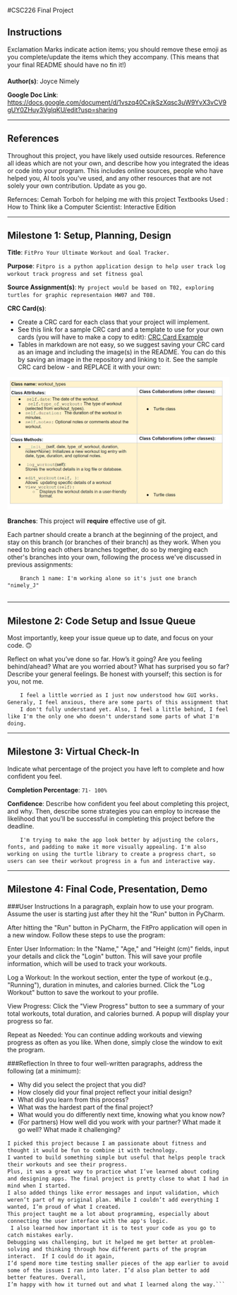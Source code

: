 #CSC226 Final Project

## Instructions

Exclamation Marks indicate action items; you should remove these emoji as you complete/update the items which 
  they accompany. (This means that your final README should have no ❗️in it!)

️**Author(s)**: Joyce Nimely

**Google Doc Link**: https://docs.google.com/document/d/1vszq40CxjkSzXqsc3uW9YvX3vCV9gUY0ZHuy3VglqKU/edit?usp=sharing

---

## References 
Throughout this project, you have likely used outside resources. Reference all ideas which are not your own, 
and describe how you integrated the ideas or code into your program. This includes online sources, people who have 
helped you, AI tools you've used, and any other resources that are not solely your own contribution. Update as you go.



Refernces: Cemah Torboh for helping me with this project
Textbooks Used : How to Think like a Computer Scientist: Interactive Edition
         

---

## Milestone 1: Setup, Planning, Design

️**Title**: `FitPro Your Ultimate Workout and Goal Tracker.`

**Purpose**: `Fitpro is a python application design to help user track log workout
 track progress and set fitness goal`

**Source Assignment(s)**: `My project would be based on T02, exploring turtles for graphic representaion
HW07 and T08. `

**CRC Card(s)**:
  - Create a CRC card for each class that your project will implement.
  - See this link for a sample CRC card and a template to use for your own cards (you will have to make a copy to edit):
    [CRC Card Example](https://docs.google.com/document/d/1JE_3Qmytk_JGztRqkPXWACJwciPH61VCx3idIlBCVFY/edit?usp=sharing)
  - Tables in markdown are not easy, so we suggest saving your CRC card as an image and including the image(s) in the 
    README. You can do this by saving an image in the repository and linking to it. See the sample CRC card below - 
    and REPLACE it with your own:
  
![Don't leave me in your README!](image/crc.png "Image of CRC card as an example. Upload your CRC card(s) in place of this one. ")

️**Branches**: This project will **require** effective use of git. 

Each partner should create a branch at the beginning of the project, and stay on this branch (or branches of their 
branch) as they work. When you need to bring each others branches together, do so by merging each other's branches 
into your own, following the process we've discussed in previous assignments: 

```
    Branch 1 name: I'm working alone so it's just one branch "nimely_J"
    
```
---

## Milestone 2: Code Setup and Issue Queue

Most importantly, keep your issue queue up to date, and focus on your code. 🙃

Reflect on what you’ve done so far. How’s it going? Are you feeling behind/ahead? What are you worried about? 
What has surprised you so far? Describe your general feelings. Be honest with yourself; this section is for you, not me.

```
    I feel a little worried as I just now understood how GUI works. Generaly, I feel anxious, there are some parts of this assignment that 
    I don't fully understand yet. Also, I feel a little behind, I feel like I'm the only one who doesn't understand some parts of what I'm doing. 
```

---
## Milestone 3: Virtual Check-In

Indicate what percentage of the project you have left to complete and how confident you feel. 

**Completion Percentage**: `71- 100%`

**Confidence**: Describe how confident you feel about completing this project, and why. Then, describe some 
  strategies you can employ to increase the likelihood that you'll be successful in completing this project 
  before the deadline.

```  ** I feel moderately confident about completing the project. Most of the  functionality, such as the User and Workout classes and the ability to save and log user details, has been implemented
    I'm trying to make the app look better by adjusting the colors, fonts, and padding to make it more visually appealing. I'm also working on using the turtle library to create a progress chart, so users can see their workout progress in a fun and interactive way.
```

---

## Milestone 4: Final Code, Presentation, Demo

###User Instructions
In a paragraph, explain how to use your program. Assume the user is starting just after they hit the "Run" button 
in PyCharm. 

After hitting the "Run" button in PyCharm, the FitPro application will open in a new window. Follow these steps to use the program:

Enter User Information:
In the "Name," "Age," and "Height (cm)" fields, input your details and click the "Login" button. This will save your profile information, which will be used to track your workouts.

Log a Workout:
In the workout section, enter the type of workout (e.g., "Running"), duration in minutes, and calories burned. Click the "Log Workout" button to save the workout to your profile.

View Progress:
Click the "View Progress" button to see a summary of your total workouts, total duration, and calories burned. A popup will display your progress so far.

Repeat as Needed:
You can continue adding workouts and viewing progress as often as you like. When done, simply close the window to exit the program.



###Reflection
In three to four well-written paragraphs, address the following (at a minimum):
- Why did you select the project that you did?
- How closely did your final project reflect your initial design?
- What did you learn from this process?
- What was the hardest part of the final project?
- What would you do differently next time, knowing what you know now?
- (For partners) How well did you work with your partner? What made it go well? What made it challenging?

```
I picked this project because I am passionate about fitness and thought it would be fun to combine it with technology. 
I wanted to build something simple but useful that helps people track their workouts and see their progress. 
Plus, it was a great way to practice what I’ve learned about coding and designing apps. The final project is pretty close to what I had in mind when I started.  
I also added things like error messages and input validation, which weren’t part of my original plan. While I couldn’t add everything I wanted, I’m proud of what I created. 
This project taught me a lot about programming, especially about connecting the user interface with the app's logic.
 I also learned how important it is to test your code as you go to catch mistakes early. 
Debugging was challenging, but it helped me get better at problem-solving and thinking through how different parts of the program interact.  If I could do it again, 
I’d spend more time testing smaller pieces of the app earlier to avoid some of the issues I ran into later. I’d also plan better to add better features. Overall,
I’m happy with how it turned out and what I learned along the way.```
